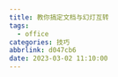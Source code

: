 ```yaml
---
title: 教你搞定文档与幻灯互转
tags:
  - office
categories: 技巧
abbrlink: d047cb6
date: 2023-03-02 11:10:00
---
```

